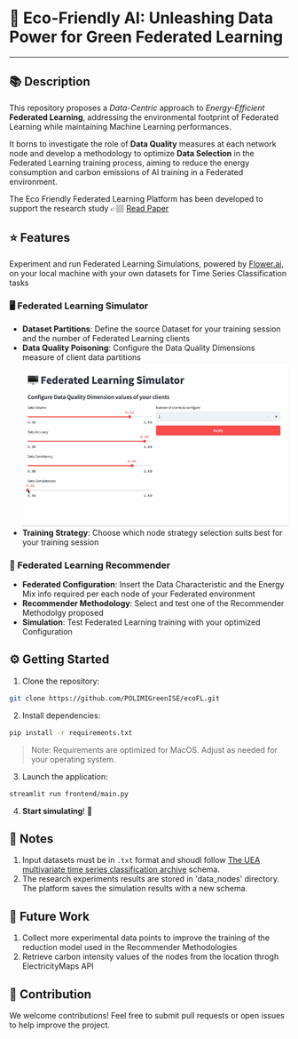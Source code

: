 # 🌳 Eco-Friendly AI: Unleashing Data Power for Green Federated Learning

---

## 📚 Description 
This repository proposes a _Data-Centric_ approach to _Energy-Efficient_ **Federated Learning**, addressing the environmental footprint of Federated Learning while maintaining Machine Learning performances. 

It borns to investigate the role of **Data Quality** measures at each network node and develop a methodology to optimize **Data Selection** in the Federated Learning training process, aiming to reduce the energy consumption and carbon emissions of AI training in a Federated environment.

The Eco Friendly Federated Learning Platform has been developed to support the research study 👉🏽 [Read Paper](https://www.politesi.polimi.it/retrieve/db221856-83e5-4aac-a2bf-99cb652d6195/Green_Federated_Learning__a_Data_Centric_Approach_in_the_Cloud_Continuum_Extended_Summary.pdf)


## ⭐️ Features
Experiment and run Federated Learning Simulations, powered by [Flower.ai](https://flower.ai), on your local machine with your own datasets for Time Series Classification tasks

### 🖥️ Federated Learning Simulator
  * **Dataset Partitions**: Define the source Dataset for your training session and the number of Federated Learning clients 
  * **Data Quality Poisoning**: Configure the Data Quality Dimensions measure of client data partitions
    ![Data Poisoning](utils/images/simulator.gif)
  * **Training Strategy**: Choose which node strategy selection suits best for your training session

### 🔮 Federated Learning Recommender
  * **Federated Configuration**: Insert the Data Characteristic and the Energy Mix info required per each node of your Federated environment
  * **Recommender Methodology**: Select and test one of the Recommender Methodolgy proposed
  * **Simulation**: Test Federated Learning training with your optimized Configuration 

## ⚙️ Getting Started

1. Clone the repository:
```bash
git clone https://github.com/POLIMIGreenISE/ecoFL.git
```

2. Install dependencies:
```bash
pip install -r requirements.txt
```
> Note: Requirements are optimized for MacOS. Adjust as needed for your operating system.

3. Launch the application:
```bash
streamlit run frontend/main.py
```

4. **Start simulating**! 🚀

## 📒 Notes
  1. Input datasets must be in `.txt` format and shoudl follow [The UEA multivariate time series classification archive](https://www.timeseriesclassification.com) schema.
  2. The research experiments results are stored in 'data_nodes' directory. The platform saves the simulation results with a new schema.

## 💭 Future Work
  1. Collect more experimental data points to improve the training of the reduction model used in the Recommender Methodologies
  2. Retrieve carbon intensity values of the nodes from the location throgh ElectricityMaps API

## 👥 Contribution
We welcome contributions! Feel free to submit pull requests or open issues to help improve the project.
    